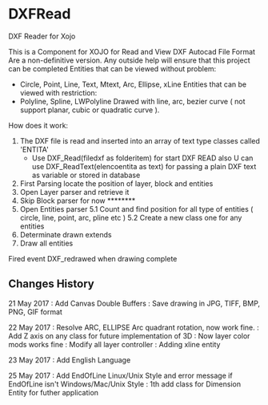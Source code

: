# DXFRead
DXF Reader for Xojo

This is a Component for XOJO for Read and View DXF Autocad File Format
Are a non-definitive version.
Any outside help will ensure that this project can be completed
Entities that can be viewed without problem:
- Circle, Point, Line, Text, Mtext, Arc, Ellipse, xLine
Entities that can be viewed with restriction:
- Polyline, Spline, LWPolyline
  Drawed with line, arc, bezier curve ( not support planar, cubic or quadratic curve ).
  
How does it work:
1. The DXF file is read and inserted into an array of text type classes called 'ENTITA'
   - Use DXF_Read(filedxf as folderitem) for start DXF READ also U can use DXF_ReadText(elencoentita as text) for passing a plain DXF text   
     as variable or stored in database
2. First Parsing locate the position of layer, block and entities
3. Open Layer parser and retrieve it
4. Skip Block parser for now ********
5. Open Entities parser
   5.1 Count and find position for all type of entities ( circle, line, point, arc, pline etc )
   5.2 Create a new class one for any entities
6. Determinate drawn extends
7. Draw all entities

Fired event DXF_redrawed when drawing complete

Changes History
------------------------------------------------------------------------------------------------------------------------------------------
21 May 2017 : Add Canvas Double Buffers
            : Save drawing in JPG, TIFF, BMP, PNG, GIF format
            
22 May 2017 : Resolve ARC, ELLIPSE Arc quadrant rotation, now work fine. 
            : Add Z axis on any class for future implementation of 3D 
            : Now layer color mods works fine
            : Modify all layer controller
            : Adding xline entity

23 May 2017 : Add English Language

25 May 2017 : Add EndOfLine Linux/Unix Style and error message if EndOfLine isn't Windows/Mac/Unix Style
            : 1th add class for Dimension Entity for futher application
